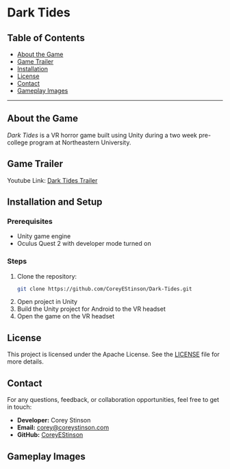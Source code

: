 # Dark Tides

## Table of Contents
- [About the Game](#about-the-game)
- [Game Trailer](#game-trailer)
- [Installation](#installation-and-setup)
- [License](#license)
- [Contact](#contact)
- [Gameplay Images](#gameplay-images)

---

## About the Game
*Dark Tides* is a VR horror game built using Unity during a two week pre-college program at Northeastern University. 

## Game Trailer
Youtube Link:
[Dark Tides Trailer](https://www.youtube.com/watch?v=egQZOj02HPc)

## Installation and Setup
### Prerequisites
- Unity game engine
- Oculus Quest 2 with developer mode turned on 

### Steps
1. Clone the repository:
   ```bash
   git clone https://github.com/CoreyEStinson/Dark-Tides.git
2. Open project in Unity
3. Build the Unity project for Android to the VR headset
4. Open the game on the VR headset

## License

This project is licensed under the Apache License. See the [LICENSE](LICENSE) file for more details.

## Contact

For any questions, feedback, or collaboration opportunities, feel free to get in touch:

- **Developer:** Corey Stinson  
- **Email:** [corey@coreystinson.com](mailto:coreystinson.com)  
- **GitHub:** [CoreyEStinson](https://github.com/CoreyEStinson)

## Gameplay Images
